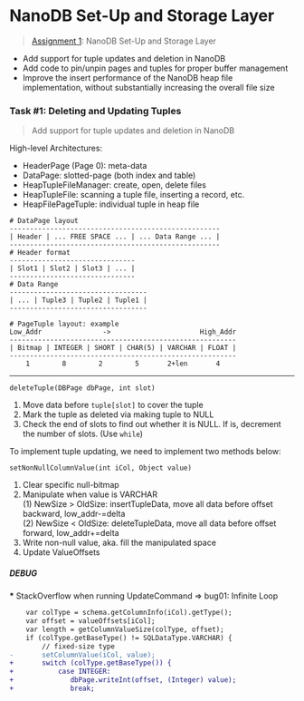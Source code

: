 # NanoDB Set-Up and Storage Layer

> [Assignment 1](http://courses.cms.caltech.edu/cs122/assignments/lab1.html):
> NanoDB Set-Up and Storage Layer

* Add support for tuple updates and deletion in NanoDB
* Add code to pin/unpin pages and tuples for proper buffer management
* Improve the insert performance of the NanoDB heap file implementation,
  without substantially increasing the overall file size

### Task #1: Deleting and Updating Tuples

> Add support for tuple updates and deletion in NanoDB

High-level Architectures:

* HeaderPage (Page 0): meta-data
* DataPage: slotted-page (both index and table)
* HeapTupleFileManager: create, open, delete files
* HeapTupleFile: scanning a tuple file, inserting a record, etc.
* HeapFilePageTuple: individual tuple in heap file

```
# DataPage layout
----------------------------------------------------
| Header | ... FREE SPACE ... | ... Data Range ... |
----------------------------------------------------
# Header format
-------------------------------
| Slot1 | Slot2 | Slot3 | ... |
-------------------------------
# Data Range
----------------------------------
| ... | Tuple3 | Tuple2 | Tuple1 |
----------------------------------

# PageTuple layout: example
Low_Addr               ->                      High_Addr
--------------------------------------------------------
| Bitmap | INTEGER | SHORT | CHAR(5) | VARCHAR | FLOAT |
--------------------------------------------------------
    1        8        2        5       2+len       4
```

---

`deleteTuple(DBPage dbPage, int slot)`
1. Move data before `tuple[slot]` to cover the tuple
2. Mark the tuple as deleted via making tuple to NULL
3. Check the end of slots to find out whether it is NULL.
   If is, decrement the number of slots. (Use `while`)

To implement tuple updating, we need to implement two methods below:

`setNonNullColumnValue(int iCol, Object value)`
1. Clear specific null-bitmap
2. Manipulate when value is VARCHAR<br/>
   (1) NewSize > OldSize: insertTupleData, move all data before offset backward, low_addr-=delta<br/>
   (2) NewSize < OldSize: deleteTupleData, move all data before offset forward, low_addr+=delta
3. Write non-null value, aka. fill the manipulated space
4. Update ValueOffsets

##### DEBUG

<b>*</b> StackOverflow when running UpdateCommand => bug01: Infinite Loop

```diff
    var colType = schema.getColumnInfo(iCol).getType();
    var offset = valueOffsets[iCol];
    var length = getColumnValueSize(colType, offset);
    if (colType.getBaseType() != SQLDataType.VARCHAR) {
        // fixed-size type
-       setColumnValue(iCol, value);
+       switch (colType.getBaseType()) {
+           case INTEGER:
+              dbPage.writeInt(offset, (Integer) value);
+              break;
```
